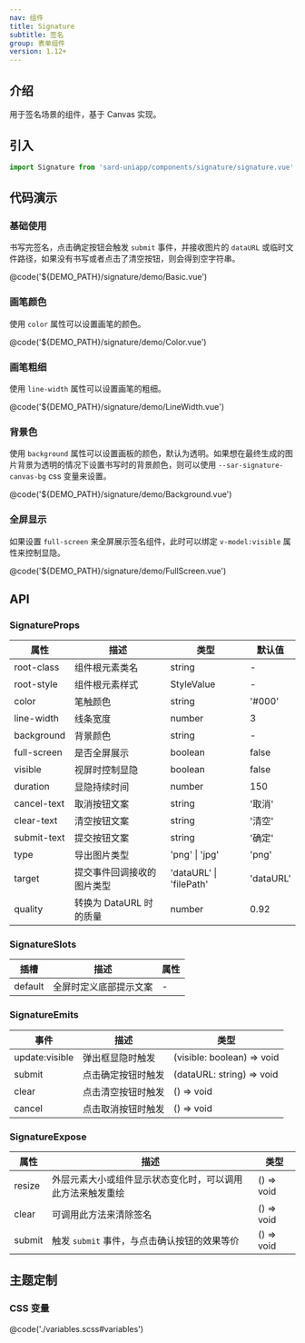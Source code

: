 ```yaml
---
nav: 组件
title: Signature
subtitle: 签名
group: 表单组件
version: 1.12+
---
```


## 介绍

用于签名场景的组件，基于 Canvas 实现。

## 引入

```ts
import Signature from 'sard-uniapp/components/signature/signature.vue'
```

## 代码演示

### 基础使用

书写完签名，点击确定按钮会触发 `submit` 事件，并接收图片的 `dataURL` 或临时文件路径，如果没有书写或者点击了清空按钮，则会得到空字符串。

@code('${DEMO_PATH}/signature/demo/Basic.vue')

### 画笔颜色

使用 `color` 属性可以设置画笔的颜色。

@code('${DEMO_PATH}/signature/demo/Color.vue')

### 画笔粗细

使用 `line-width` 属性可以设置画笔的粗细。

@code('${DEMO_PATH}/signature/demo/LineWidth.vue')

### 背景色

使用 `background` 属性可以设置画板的颜色，默认为透明。如果想在最终生成的图片背景为透明的情况下设置书写时的背景颜色，则可以使用 `--sar-signature-canvas-bg` css 变量来设置。

@code('${DEMO_PATH}/signature/demo/Background.vue')

### 全屏显示

如果设置 `full-screen` 来全屏展示签名组件，此时可以绑定 `v-model:visible` 属性来控制显隐。

@code('${DEMO_PATH}/signature/demo/FullScreen.vue')

## API

### SignatureProps

| 属性        | 描述                       | 类型                    | 默认值    |
| ----------- | -------------------------- | ----------------------- | --------- |
| root-class  | 组件根元素类名             | string                  | -         |
| root-style  | 组件根元素样式             | StyleValue              | -         |
| color       | 笔触颜色                   | string                  | '#000'    |
| line-width  | 线条宽度                   | number                  | 3         |
| background  | 背景颜色                   | string                  | -         |
| full-screen | 是否全屏展示               | boolean                 | false     |
| visible     | 视屏时控制显隐             | boolean                 | false     |
| duration    | 显隐持续时间               | number                  | 150       |
| cancel-text | 取消按钮文案               | string                  | '取消'    |
| clear-text  | 清空按钮文案               | string                  | '清空'    |
| submit-text | 提交按钮文案               | string                  | '确定'    |
| type        | 导出图片类型               | 'png' \| 'jpg'          | 'png'     |
| target      | 提交事件回调接收的图片类型 | 'dataURL' \| 'filePath' | 'dataURL' |
| quality     | 转换为 DataURL 时的质量    | number                  | 0.92      |

### SignatureSlots

| 插槽    | 描述                   | 属性 |
| ------- | ---------------------- | ---- |
| default | 全屏时定义底部提示文案 | -    |

### SignatureEmits

| 事件           | 描述               | 类型                       |
| -------------- | ------------------ | -------------------------- |
| update:visible | 弹出框显隐时触发   | (visible: boolean) => void |
| submit         | 点击确定按钮时触发 | (dataURL: string) => void  |
| clear          | 点击清空按钮时触发 | () => void                 |
| cancel         | 点击取消按钮时触发 | () => void                 |

### SignatureExpose

| 属性   | 描述                                                       | 类型       |
| ------ | ---------------------------------------------------------- | ---------- |
| resize | 外层元素大小或组件显示状态变化时，可以调用此方法来触发重绘 | () => void |
| clear  | 可调用此方法来清除签名                                     | () => void |
| submit | 触发 `submit` 事件，与点击确认按钮的效果等价               | () => void |

## 主题定制

### CSS 变量

@code('./variables.scss#variables')
